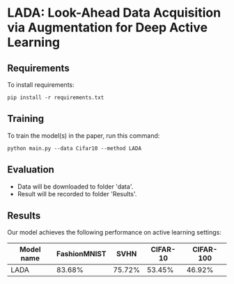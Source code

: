 # LADA: Look-Ahead Data Acquisition via Augmentation for Deep Active Learning

## Requirements

To install requirements:

```setup
pip install -r requirements.txt
```

## Training

To train the model(s) in the paper, run this command:

```train
python main.py --data Cifar10 --method LADA
```

## Evaluation

- Data will be downloaded to folder 'data'.
- Result will be recorded to folder 'Results'.

## Results

Our model achieves the following performance on active learning settings:

| Model name  | FashionMNIST  |      SVHN     |    CIFAR-10   |   CIFAR-100   |
| ----------- |-------------- | ------------- | ------------- | ------------- |
|    LADA     |     83.68%    |     75.72%    |     53.45%    |     46.92%    |
